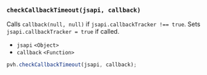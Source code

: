 ### ``checkCallbackTimeout(jsapi, callback)``
Calls ``callback(null, null)`` if ``jsapi.callbackTracker !== true``.
Sets ``jsapi.callbackTracker = true`` if called.
- `jsapi` `<Object>`
- `callback` `<Function>`

```js
pvh.checkCallbackTimeout(jsapi, callback);
```